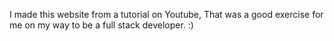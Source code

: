 I made this website from a tutorial on Youtube,
That was a good exercise for me on my way to be a full stack developer. :) 

